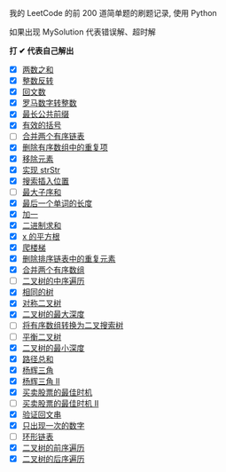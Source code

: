 我的 LeetCode 的前 200 道简单题的刷题记录, 使用 Python

如果出现 MySolution 代表错误解、超时解

**打 ✔ 代表自己解出**

- [x] [两数之和](./two_sum.py)
- [x] [整数反转](./reverse_integer.py)  
- [x] [回文数](./palindrome_number.py)  
- [x] [罗马数字转整数](./roman_to_integer.py)  
- [x] [最长公共前缀](./longest_common_prefix.py)  
- [x] [有效的括号](./valid_parentheses.py)  
- [ ] [合并两个有序链表](./merge_two_sorted_lists.py)
- [x] [删除有序数组中的重复项](./remove_duplicates_from_sorted_array.py)
- [x] [移除元素](./remove_element.py)
- [x] [实现 strStr](./implement_strstr.py)  
- [x] [搜索插入位置](./search_insert_position.py)  
- [ ] [最大子序和](./maximum_subarray.py)  
- [x] [最后一个单词的长度](./length_of_last_word.py)
- [x] [加一](./plus_one.py)
- [x] [二进制求和](./add_binary.py)
- [x] [x 的平方根](./sqrtx.py)  
- [x] [爬楼梯](./climbing_stairs.py)
- [x] [删除排序链表中的重复元素](./remove_duplicates_from-sorted_list.py)
- [x] [合并两个有序数组](./merge_sorted_array.py)
- [ ] [二叉树的中序遍历](./binary_tree_inorder_traversal.py)
- [x] [相同的树](./same_tree.py)
- [x] [对称二叉树](./symmetric_tree.py)
- [x] [二叉树的最大深度](./maximum_depth_of_binary_tree.py)
- [ ] [将有序数组转换为二叉搜索树](./convert_sorted_array_to_binary_search_tree.py)
- [ ] [平衡二叉树](./balanced_binary_tree.py)
- [x] [二叉树的最小深度](./minimum_depth_of_binary_tree.py)
- [x] [路径总和](./path-sum.py)
- [x] [杨辉三角](./pascals-triangle.py)
- [x] [杨辉三角 II](./pascals-triangle-ii.py)
- [x] [买卖股票的最佳时机](./best-time-to-buy-and-sell-stock.py)
- [ ] [买卖股票的最佳时机 II](./best-time-to-buy-and-sell-stock-ii.py)
- [x] [验证回文串](./valid-palindrome.py)
- [x] [只出现一次的数字](./single-number.py)
- [ ] [环形链表](./linked-list-cycle.py)
- [x] [二叉树的前序遍历](./binary-tree-preorder-traversal.py)
- [x] [二叉树的后序遍历](./binary-tree-postorder-traversal.py)